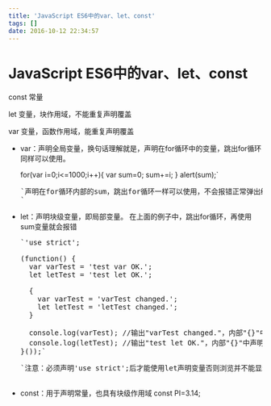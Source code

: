 ```yaml
---
title: 'JavaScript ES6中的var、let、const'
tags: []
date: 2016-10-12 22:34:57
---
```


# JavaScript ES6中的var、let、const

const 常量 

let 变量，块作用域，不能重复声明覆盖 

var 变量，函数作用域，能重复声明覆盖

*   var：声明全局变量，换句话理解就是，声明在for循环中的变量，跳出for循环同样可以使用。

    <span class="hljs-keyword">for</span>(<span class="hljs-keyword">var</span> i=<span class="hljs-number">0</span>;i&lt;=<span class="hljs-number">1000</span>;i++){
        <span class="hljs-keyword">var</span> sum=<span class="hljs-number">0</span>;
        sum+=i;
    }
        alert(sum);`</pre>

    <pre>`声明在for循环内部的sum，跳出for循环一样可以使用，不会报错正常弹出结果
    `</pre>

*   let：声明块级变量，即局部变量。    在上面的例子中，跳出for循环，再使用sum变量就会报错

    <pre class="prettyprint">`<span class="hljs-pi">'use strict'</span>;

    (<span class="hljs-function"><span class="hljs-keyword">function</span><span class="hljs-params">()</span> {</span>
      <span class="hljs-keyword">var</span> varTest = <span class="hljs-string">'test var OK.'</span>;
      <span class="hljs-keyword">let</span> letTest = <span class="hljs-string">'test let OK.'</span>;

      {
        <span class="hljs-keyword">var</span> varTest = <span class="hljs-string">'varTest changed.'</span>;
        <span class="hljs-keyword">let</span> letTest = <span class="hljs-string">'letTest changed.'</span>;
      }

      console.log(varTest); <span class="hljs-comment">//输出"varTest changed."，内部"{}"中声明的varTest变量覆盖外部的letTest声明</span>
      console.log(letTest); <span class="hljs-comment">//输出"test let OK."，内部"{}"中声明的letTest和外部的letTest不是同一个变量</span>
    }());`</pre>

    <pre>`注意：必须声明'use strict';后才能使用let声明变量否则浏览并不能显示结果

*   const：用于声明常量，也具有块级作用域
    const PI=3.14;